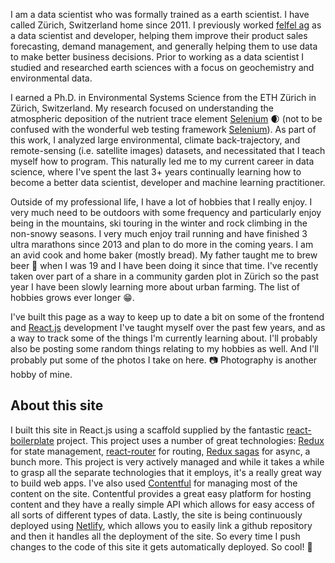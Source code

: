 I am a data scientist who was formally trained as a earth scientist. I have called Zürich, Switzerland home since 2011. I previously worked [felfel ag](https://felfel.ch) as a data scientist and developer, helping them improve their product sales forecasting, demand management, and generally helping them to use data to make better business decisions. Prior to working as a data scientist I studied and researched earth sciences with a focus on geochemistry and environmental data.

I earned a Ph.D. in Environmental Systems Science from the ETH Zürich in Zürich, Switzerland. My research focused on understanding the atmospheric deposition of the nutrient trace element [Selenium](https://en.wikipedia.org/wiki/Selenium) :waxing_crescent_moon: (not to be confused with the wonderful web testing framework [Selenium](https://www.seleniumhq.org/)). As part of this work, I analyzed large environmental, climate back-trajectory, and remote-sensing (i.e. satellite images) datasets, and necessitated that I teach myself how to program. This naturally led me to my current career in data science, where I've spent the last 3+ years continually learning how to become a better data scientist, developer and machine learning practitioner.

Outside of my professional life, I have a lot of hobbies that I really enjoy. I very much need to be outdoors with some frequency and particularly enjoy being in the mountains, ski touring in the winter and rock climbing in the non-snowy seasons. I very much enjoy trail running and have finished 3 ultra marathons since 2013 and plan to do more in the coming years. I am an avid cook and home baker (mostly bread). My father taught me to brew beer :beer: when I was 19 and I have been doing it since that time. I've recently taken over part of a share in a community garden plot in Zürich so the past year I have been slowly learning more about urban farming. The list of hobbies grows ever longer :grin:.

I've built this page as a way to keep up to date a bit on some of the frontend and [React.js](https://reactjs.com) development I've taught myself over the past few years, and as a way to track some of the things I'm currently learning about. I'll probably also be posting some random things relating to my hobbies as well. And I'll probably put some of the photos I take on here. :camera: Photography is another hobby of mine.

## About this site

I built this site in React.js using a scaffold supplied by the fantastic [react-boilerplate](https://reactboilerplate.com/) project. This project uses a number of great technologies: [Redux](https://redux.js.org/) for state management, [react-router](https://reacttraining.com/react-router/) for routing, [Redux sagas](https://redux-saga.js.org/) for async, a bunch more. This project is very actively managed and while it takes a while to grasp all the separate technologies that it employs, it's a really great way to build web apps. I've also used [Contentful](https://www.contentful.com/) for managing most of the content on the site. Contentful provides a great easy platform for hosting content and they have a really simple API which allows for easy access of all sorts of different types of data. Lastly, the site is being continuously deployed using [Netlify](https://netlify.com), which allows you to easily link a github repository and then it handles all the deployment of the site. So every time I push changes to the code of this site it gets automatically deployed. So cool! :ski: